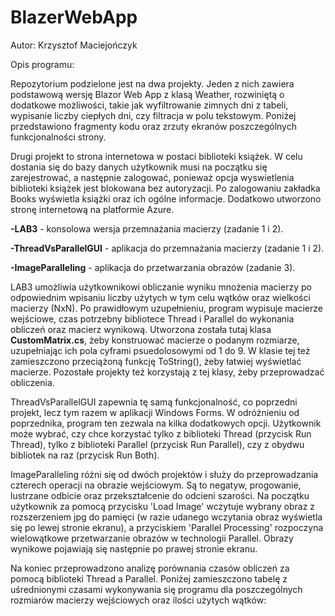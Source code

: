 # BlazerWebApp

Autor: Krzysztof Maciejończyk

Opis programu:

Repozytorium podzielone jest na dwa projekty. Jeden z nich zawiera podstawową wersję Blazor Web App z klasą Weather, rozwiniętą o dodatkowe możliwości, takie jak wyfiltrowanie zimnych dni z tabeli, wypisanie liczby ciepłych dni, czy filtracja w polu tekstowym. Poniżej przedstawiono fragmenty kodu oraz zrzuty ekranów poszczególnych funkcjonalności strony.


Drugi projekt to strona internetowa w postaci biblioteki książek. W celu dostania się do bazy danych użytkownik musi na początku się zarejestrować, a następnie zalogować, ponieważ opcja wyswietlenia biblioteki książek jest blokowana bez autoryzacji. Po zalogowaniu zakładka Books wyświetla książki oraz ich ogólne informacje. Dodatkowo utworzono stronę internetową na platformie Azure.

**-LAB3** - konsolowa wersja przemnażania macierzy (zadanie 1 i 2).

**-ThreadVsParallelGUI** - aplikacja do przemnażania macierzy (zadanie 1 i 2).

**-ImageParalleling** - aplikacja do przetwarzania obrazów (zadanie 3).

LAB3 umożliwia użytkownikowi obliczanie wyniku mnożenia macierzy po odpowiednim wpisaniu liczby użytych w tym celu wątków oraz wielkości macierzy (NxN). Po prawidłowym uzupełnieniu, program wypisuje macierze wejściowe, czas potrzebny bibliotece Thread i Parallel do wykonania obliczeń oraz macierz wynikową. Utworzona została tutaj klasa **CustomMatrix.cs**, żeby konstruować macierze o podanym rozmiarze, uzupełniając ich pola cyframi psuedolosowymi od 1 do 9. W klasie tej też zamieszczono przeciążoną funkcję ToString(), żeby łatwiej wyświetlać macierze. Pozostałe projekty też korzystają z tej klasy, żeby przeprowadzać obliczenia.

ThreadVsParallelGUI zapewnia tę samą funkcjonalność, co poprzedni projekt, lecz tym razem w aplikacji Windows Forms. W odróżnieniu od poprzednika, program ten zezwala na kilka dodatkowych opcji. Użytkownik może wybrać, czy chce korzystać tylko z biblioteki Thread (przycisk Run Thread), tylko z biblioteki Parallel (przycisk Run Parallel), czy z obydwu bibliotek na raz (przycisk Run Both).

ImageParalleling różni się od dwóch projektów i służy do przeprowadzania czterech operacji na obrazie wejściowym. Są to negatyw, progowanie, lustrzane odbicie oraz przekształcenie do odcieni szarości. Na początku użytkownik za pomocą przycisku 'Load Image' wczytuje wybrany obraz z rozszerzeniem jpg do pamięci (w razie udanego wczytania obraz wyświetla się po lewej stronie ekranu), a przyciskiem 'Parallel Processing' rozpoczyna wielowątkowe przetwarzanie obrazów w technologii Parallel. Obrazy wynikowe pojawiają się następnie po prawej stronie ekranu.

Na koniec przeprowadzono analizę porównania czasów obliczeń za pomocą biblioteki Thread a Parallel. Poniżej zamieszczono tabelę z uśrednionymi czasami wykonywania się programu dla poszczególnych rozmiarów macierzy wejściowych oraz ilości użytych wątków:
